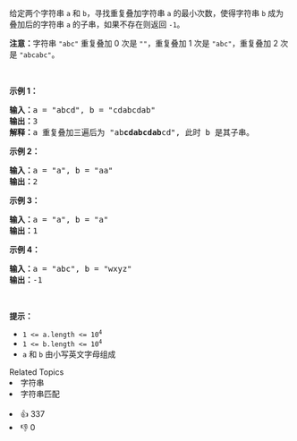<p>给定两个字符串&nbsp;<code>a</code> 和 <code>b</code>，寻找重复叠加字符串 <code>a</code> 的最小次数，使得字符串 <code>b</code> 成为叠加后的字符串 <code>a</code> 的子串，如果不存在则返回 <code>-1</code>。</p>

<p><strong>注意：</strong>字符串 <code>"abc"</code>&nbsp;重复叠加 0 次是 <code>""</code>，重复叠加 1 次是&nbsp;<code>"abc"</code>，重复叠加 2 次是&nbsp;<code>"abcabc"</code>。</p>

<p>&nbsp;</p>

<p><strong>示例 1：</strong></p>

<pre><strong>输入：</strong>a = "abcd", b = "cdabcdab"
<strong>输出：</strong>3
<strong>解释：</strong>a 重复叠加三遍后为 "ab<strong>cdabcdab</strong>cd", 此时 b 是其子串。
</pre>

<p><strong>示例 2：</strong></p>

<pre><strong>输入：</strong>a = "a", b = "aa"
<strong>输出：</strong>2
</pre>

<p><strong>示例 3：</strong></p>

<pre><strong>输入：</strong>a = "a", b = "a"
<strong>输出：</strong>1
</pre>

<p><strong>示例 4：</strong></p>

<pre><strong>输入：</strong>a = "abc", b = "wxyz"
<strong>输出：</strong>-1
</pre>

<p>&nbsp;</p>

<p><strong>提示：</strong></p>

<ul> 
 <li><code>1 &lt;= a.length &lt;= 10<sup>4</sup></code></li> 
 <li><code>1 &lt;= b.length &lt;= 10<sup>4</sup></code></li> 
 <li><code>a</code> 和 <code>b</code> 由小写英文字母组成</li> 
</ul>

<div><div>Related Topics</div><div><li>字符串</li><li>字符串匹配</li></div></div><br><div><li>👍 337</li><li>👎 0</li></div>